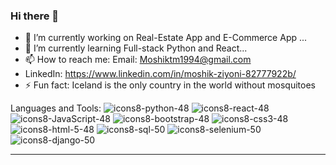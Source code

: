 ### Hi there 👋
- 🔭 I’m currently working on Real-Estate App and E-Commerce App  ...
- 🌱 I’m currently learning Full-stack Python and React...
- 📫 How to reach me: Email: Moshiktm1994@gmail.com 
- LinkedIn: https://www.linkedin.com/in/moshik-ziyoni-82777922b/
- ⚡ Fun fact: Iceland is the only country in the world without mosquitoes



Languages and Tools:
![icons8-python-48](https://user-images.githubusercontent.com/111297694/206739149-be51341c-af3b-4786-ab09-6944fad923b7.png)
![icons8-react-48](https://user-images.githubusercontent.com/111297694/206739956-065f9240-5488-4da6-bedf-2e5add1e972c.png)
![icons8-JavaScript-48](<img src="https://user-images.githubusercontent.com/25181517/117447155-6a868a00-af3d-11eb-9cfe-245df15c9f3f.png" alt="JavaScript" width="48"/>)
![icons8-bootstrap-48](https://user-images.githubusercontent.com/111297694/206739283-cff878e8-8d96-4bc6-ba2c-e157ca2e668a.png)
![icons8-css3-48](https://user-images.githubusercontent.com/111297694/206739542-64d1a5e0-1c10-4400-87ba-c9b3162b2d2b.png)
![icons8-html-5-48](https://user-images.githubusercontent.com/111297694/206739560-d56bc623-b1ee-4bb2-84a9-bad6115d528b.png)
![icons8-sql-50](https://user-images.githubusercontent.com/111297694/206740073-84cdc734-9b6b-4445-946e-e96bfd4a9181.png)
![icons8-selenium-50](https://user-images.githubusercontent.com/111297694/206740319-155f8a6c-cfb1-446e-b63a-53aa81fd3617.png)
![icons8-django-50](https://user-images.githubusercontent.com/111297694/206740442-58a4d706-3a36-4f68-ab69-fceae1d76255.png)

---


<!--
**MoshikZiyoni/MoshikZiyoni** is a ✨ _special_ ✨ repository because its `README.md` (this file) appears on your GitHub profile.

Here are some ideas to get you started:


